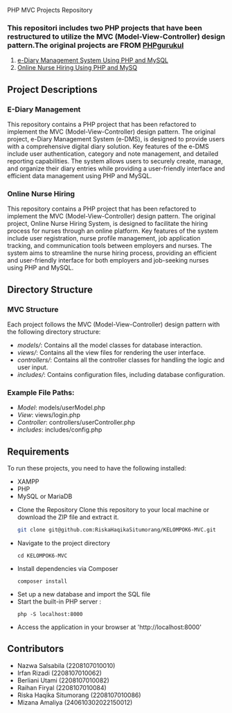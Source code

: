 PHP MVC Projects Repository
### This repositori includes two PHP projects that have been restructured to utilize the MVC (Model-View-Controller) design pattern.The original projects are FROM [PHPgurukul](https://phpgurukul.com)  
1. [e-Diary Management System Using PHP and MySQL](https://phpgurukul.com/e-diary-management-system-using-php-and-mysql/)
2. [Online Nurse Hiring Using PHP and MySQ](https://phpgurukul.com/online-nurse-hiring-system-using-php-and-mysql/)
## Project Descriptions
### E-Diary Management
This repository contains a PHP project that has been refactored to implement the MVC (Model-View-Controller) design pattern. The original project, e-Diary Management System (e-DMS), is designed to provide users with a comprehensive digital diary solution. Key features of the e-DMS include user authentication, category and note management, and detailed reporting capabilities. The system allows users to securely create, manage, and organize their diary entries while providing a user-friendly interface and efficient data management using PHP and MySQL.
### Online Nurse Hiring
This repository contains a PHP project that has been refactored to implement the MVC (Model-View-Controller) design pattern. The original project, Online Nurse Hiring System, is designed to facilitate the hiring process for nurses through an online platform. Key features of the system include user registration, nurse profile management, job application tracking, and communication tools between employers and nurses. The system aims to streamline the nurse hiring process, providing an efficient and user-friendly interface for both employers and job-seeking nurses using PHP and MySQL.
## Directory Structure
### MVC Structure
Each project follows the MVC (Model-View-Controller) design pattern with the following directory structure:
- *models/*: Contains all the model classes for database interaction.
- *views/*: Contains all the view files for rendering the user interface.
- *controllers/*: Contains all the controller classes for handling the logic and user input.
- *includes/*: Contains configuration files, including database configuration.

### Example File Paths:

- *Model*: models/userModel.php
- *View*: views/login.php
- *Controller*: controllers/userController.php
- *includes*: includes/config.php

## Requirements

To run these projects, you need to have the following installed:

- XAMPP
- PHP
- MySQL or MariaDB

 * Clone the Repository
   Clone this repository to your local machine or download the ZIP file and extract it.
   ```sh
   git clone git@github.com:RiskaHaqikaSitumorang/KELOMPOK6-MVC.git
   ```
* Navigate to the project directory
  ```
  cd KELOMPOK6-MVC
  
  ```
* Install dependencies via Composer
  ```
  composer install
  
  ```
* Set up a new database and import the SQL file
* Start the built-in PHP server :
    ```
   php -S localhost:8000
    
    ```
* Access the application in your browser at 'http://localhost:8000'

## Contributors

* Nazwa Salsabila (2208107010010)
* Irfan Rizadi (2208107010062)
* ⁠Berliani Utami (2208107010082)
* Raihan Firyal (2208107010084)
* Riska Haqika Situmorang (2208107010086)
* Mizana Amaliya (240610302022150012)

    
    
